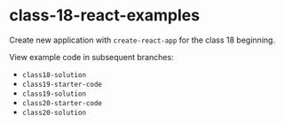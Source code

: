 # class-18-react-examples

Create new application with `create-react-app` for the class 18 beginning.

View example code in subsequent branches:
- `class18-solution`
- `class19-starter-code`
- `class19-solution`
- `class20-starter-code`
- `class20-solution`
